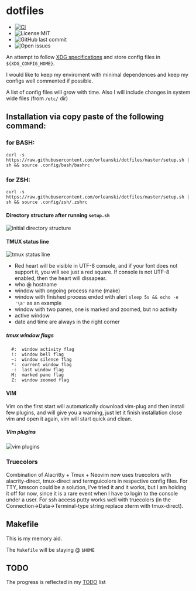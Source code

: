 # dotfiles
* [![CI](https://github.com/orleanski/dotfiles/actions/workflows/main.yml/badge.svg)](https://github.com/orleanski/dotfiles/actions/workflows/main.yml)
* ![License:MIT](https://img.shields.io/github/license/orleanski/dotfiles)
* ![GitHub last commit](https://img.shields.io/github/last-commit/orleanski/dotfiles)
* ![Open issues](https://img.shields.io/github/issues-raw/orleanski/dotfiles?style=plastic)


An attempt to follow [XDG specifications](https://specifications.freedesktop.org/basedir-spec/basedir-spec-latest.html) and store config files in ``${XDG_CONFIG_HOME}``.

I would like to keep my enviroment with minimal dependences and keep my configs well commented if possible.

A list of config files will grow with time. Also I will include changes in system wide files (from ``/etc/`` dir)

## Installation via copy paste of the following command:
### for BASH:
``curl -s https://raw.githubusercontent.com/orleanski/dotfiles/master/setup.sh | sh && source .config/bash/bashrc``

### for ZSH:
``curl -s https://raw.githubusercontent.com/orleanski/dotfiles/master/setup.sh | sh && source .config/zsh/.zshrc``

#### Directory structure after running `setup.sh`
![initial directory structure](setup.sh_dir_structure.png?raw=true)

#### TMUX status line
![tmux status line](tmux_statusline.png?raw=true)

- Red heart will be visible in UTF-8 console, and if your font does not support it, you will see just a red square. If console is not UTF-8 enabled, then the heart will dissapear.
- who @ hostname
- window with ongoing process name (make)
- window with finished process ended with alert `sleep 5s && echo -e '\a'` as an example
- window with two panes, one is marked and zoomed, but no activity
- active window
- date and time are always in the right corner

##### tmux window flags
````tmux
  #:  window activity flag
  !:  window bell flag
  ~:  window silence flag
  *:  current window flag
  -:  last window flag
  M:  marked pane flag
  Z:  window zoomed flag
````
#### VIM
Vim on the first start will automatically download vim-plug and then install few plugins, and will give you a warning, 
just let it finish installation close vim and open it again, vim will start quick and clean.

##### Vim plugins
![vim plugins](vim_plugins.png?raw=true)

### Truecolors
Combination of Alacritty + Tmux + Neovim now uses truecolors with alacrity-direct, tmux-direct and termguicolors in respective config files. 
For TTY, kmscon could be a solution, I've tried it and it works, but I am holding it off for now, since it is a rare event when I have to login to the console under a user. 
For ssh access putty works well with truecolors (in the Connection->Data->Terminal-type string replace xterm with tmux-direct). 

## Makefile
This is my memory aid.

The ``Makefile`` will be staying @ ``$HOME``

## TODO
The progress is reflected in my [TODO](TODO.md) list

